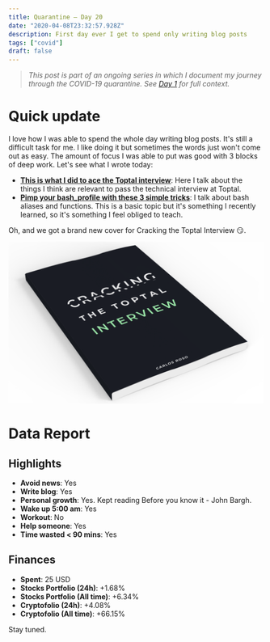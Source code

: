 ```yaml
---
title: Quarantine — Day 20
date: "2020-04-08T23:32:57.928Z"
description: First day ever I get to spend only writing blog posts
tags: ["covid"]
draft: false
---
```


> *This post is part of an ongoing series in which I document my journey through the COVID-19 quarantine. See [Day 1](/quarantine-day-1) for full context.*

<div class="divider"></div>

# Quick update

I love how I was able to spend the whole day writing blog posts. It's still a difficult task for me. I like doing it but sometimes the words just won't come out as easy. The amount of focus I was able to put was good with 3 blocks of deep work. 
Let's see what I wrote today:

- **[This is what I did to ace the Toptal interview](/this-is-what-i-did-to-ace-the-toptal-interview)**: Here I talk about the things I think are relevant to pass the technical interview at Toptal.
- **[Pimp your bash_profile with these 3 simple tricks](/pimp-your-bash-profile-with-these-3-simple-tricks)**: I talk about bash aliases and functions. This is a basic topic but it's something I recently learned, so it's something I feel obliged to teach.

Oh, and we got a brand new cover for Cracking the Toptal Interview 😏.

![ctti.png](ctti.png)

<div class="divider"></div>

# Data Report

## Highlights

* **Avoid news**: Yes
* **Write blog**: Yes
* **Personal growth**: Yes. Kept reading Before you know it - John Bargh.
* **Wake up 5:00 am**: Yes
* **Workout**: No
* **Help someone**: Yes
* **Time wasted < 90 mins**: Yes

## Finances

* **Spent**: 25 USD
* **Stocks Portfolio (24h)**: +1.68%
* **Stocks Portfolio (All time)**: +6.34%
* **Cryptofolio (24h)**: +4.08%
* **Cryptofolio (All time)**: +66.15%

<div class="divider"></div>

Stay tuned.
